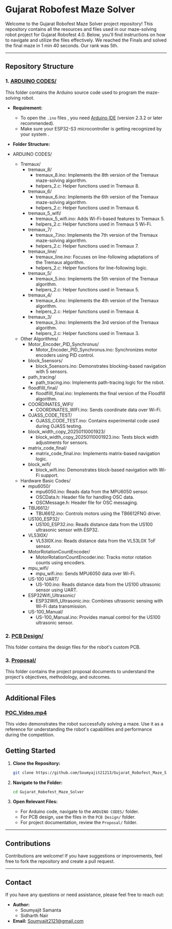 # Gujarat Robofest Maze Solver

Welcome to the Gujarat Robofest Maze Solver project repository! This repository contains all the resources and files used in our maze-solving robot project for Gujarat Robofest 4.0. Below, you'll find instructions on how to navigate and utilize the files effectively.
We reached the Finals and solved the final maze in 1 min 40 seconds.
Our rank was 5th.

---

## Repository Structure

### 1. [ARDUINO CODES/](./ARDUINO%20CODES)

This folder contains the Arduino source code used to program the maze-solving robot.

- **Requirement:**
  - To open the `.ino` files , you need [Arduino IDE](https://www.arduino.cc/en/software) (version 2.3.2 or later recommended).
  - Make sure your ESP32-S3 microcontroller is getting recognized by your system .
 
- **Folder Structure:**
- ARDUINO CODES/
  - Tremaux/
    - tremaux_8/
      - tremaux_8.ino: Implements the 8th version of the Tremaux maze-solving algorithm.
      - helpers_2.c: Helper functions used in Tremaux 8.
    - tremaux_6/
      - tremaux_6.ino: Implements the 6th version of the Tremaux maze-solving algorithm.
      - helpers_2.c: Helper functions used in Tremaux 6.
    - tremaux_5_wifi/
      - tremaux_5_wifi.ino: Adds Wi-Fi-based features to Tremaux 5.
      - helpers_2.c: Helper functions used in Tremaux 5 Wi-Fi.
    - tremaux_7/
      - tremaux_7.ino: Implements the 7th version of the Tremaux maze-solving algorithm.
      - helpers_2.c: Helper functions used in Tremaux 7.
    - tremaux_line/
      - tremaux_line.ino: Focuses on line-following adaptations of the Tremaux algorithm.
      - helpers_2.c: Helper functions for line-following logic.
    - tremaux_5/
      - tremaux_5.ino: Implements the 5th version of the Tremaux algorithm.
      - helpers_2.c: Helper functions used in Tremaux 5.
    - tremaux_4/
      - tremaux_4.ino: Implements the 4th version of the Tremaux algorithm.
      - helpers_2.c: Helper functions used in Tremaux 4.
    - tremaux_3/
      - tremaux_3.ino: Implements the 3rd version of the Tremaux algorithm.
      - helpers_2.c: Helper functions used in Tremaux 3.
  - Other Algorithms/
    - Motor_Encoder_PID_Synchronus/
      - Motor_Encoder_PID_Synchronus.ino: Synchronizes motor encoders using PID control.
    - block_5sensors/
      - block_5sensors.ino: Demonstrates blocking-based navigation with 5 sensors.
    - path_tracing/
      - path_tracing.ino: Implements path-tracing logic for the robot.
    - floodfilll_final/
      - floodfilll_final.ino: Implements the final version of the Floodfill algorithm.
    - COORDINATES_WIFI/
      - COORDINATES_WIFI.ino: Sends coordinate data over Wi-Fi.
    - OJASS_CODE_TEST/
      - OJASS_CODE_TEST.ino: Contains experimental code used during OJASS testing.
    - block_width_copy_20250110001923/
      - block_width_copy_20250110001923.ino: Tests block width adjustments for sensors.
    - matrix_code_final/
      - matrix_code_final.ino: Implements matrix-based navigation logic.
    - block_wifi/
      - block_wifi.ino: Demonstrates block-based navigation with Wi-Fi support.
  - Hardware Basic Codes/
    - mpu6050/
      - mpu6050.ino: Reads data from the MPU6050 sensor.
      - OSCData.h: Header file for handling OSC data.
      - OSCMessage.h: Header file for OSC messaging.
    - TBU6612/
      - TBU6612.ino: Controls motors using the TB6612FNG driver.
    - US100_ESP32/
      - US100_ESP32.ino: Reads distance data from the US100 ultrasonic sensor with ESP32.
    - VL53l0X/
      - VL53l0X.ino: Reads distance data from the VL53L0X ToF sensor.
    - MotorRotationCountEncoder/
      - MotorRotationCountEncoder.ino: Tracks motor rotation counts using encoders.
    - mpu_wifi/
      - mpu_wifi.ino: Sends MPU6050 data over Wi-Fi.
    - US-100 UART/
      - US-100.ino: Reads distance data from the US100 ultrasonic sensor using UART.
    - ESP32Wifi_Ultrasonic/
      - ESP32Wifi_Ultrasonic.ino: Combines ultrasonic sensing with Wi-Fi data transmission.
    - US-100_Manual/
      - US-100_Manual.ino: Provides manual control for the US100 ultrasonic sensor.


### 2. [PCB Design/](./PCB%20Design)

This folder contains the design files for the robot's custom PCB.


### 3. [Proposal/](./Proposal)

This folder contains the project proposal documents to understand the project's objectives, methodology, and outcomes.

---

## Additional Files

### [POC\_Video.mp4](./POC_Video.mp4)

This video demonstrates the robot successfully solving a maze. Use it as a reference for understanding the robot's capabilities and performance during the competition.


## Getting Started

1. **Clone the Repository:**

   ```bash
   git clone https://github.com/Soumyajit21213/Gujarat_Robofest_Maze_Solver.git
   ```

2. **Navigate to the Folder:**

   ```bash
   cd Gujarat_Robofest_Maze_Solver
   ```

3. **Open Relevant Files:**

   - For Arduino code, navigate to the `ARDUINO CODES/` folder.
   - For PCB design, use the files in the `PCB Design/` folder.
   - For project documentation, review the `Proposal/` folder.

---

## Contributions

Contributions are welcome! If you have suggestions or improvements, feel free to fork the repository and create a pull request.

---

## Contact

If you have any questions or need assistance, please feel free to reach out:

- **Author:**
  - Soumyajit Samanta
  - Sidharth Nair
- **Email:** [Soumyajit2121@gmail.com](mailto\:soumyajit2121@gmail.com)



